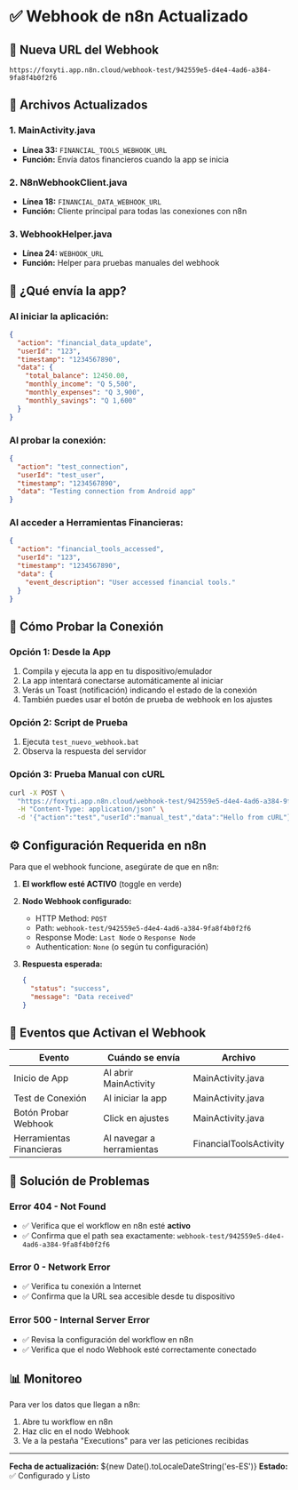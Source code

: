 # ✅ Webhook de n8n Actualizado

## 🔗 Nueva URL del Webhook
```
https://foxyti.app.n8n.cloud/webhook-test/942559e5-d4e4-4ad6-a384-9fa8f4b0f2f6
```

## 📝 Archivos Actualizados

### 1. MainActivity.java
- **Línea 33:** `FINANCIAL_TOOLS_WEBHOOK_URL`
- **Función:** Envía datos financieros cuando la app se inicia

### 2. N8nWebhookClient.java
- **Línea 18:** `FINANCIAL_DATA_WEBHOOK_URL`
- **Función:** Cliente principal para todas las conexiones con n8n

### 3. WebhookHelper.java
- **Línea 24:** `WEBHOOK_URL`
- **Función:** Helper para pruebas manuales del webhook

## 🚀 ¿Qué envía la app?

### Al iniciar la aplicación:
```json
{
  "action": "financial_data_update",
  "userId": "123",
  "timestamp": "1234567890",
  "data": {
    "total_balance": 12450.00,
    "monthly_income": "Q 5,500",
    "monthly_expenses": "Q 3,900",
    "monthly_savings": "Q 1,600"
  }
}
```

### Al probar la conexión:
```json
{
  "action": "test_connection",
  "userId": "test_user",
  "timestamp": "1234567890",
  "data": "Testing connection from Android app"
}
```

### Al acceder a Herramientas Financieras:
```json
{
  "action": "financial_tools_accessed",
  "userId": "123",
  "timestamp": "1234567890",
  "data": {
    "event_description": "User accessed financial tools."
  }
}
```

## 🧪 Cómo Probar la Conexión

### Opción 1: Desde la App
1. Compila y ejecuta la app en tu dispositivo/emulador
2. La app intentará conectarse automáticamente al iniciar
3. Verás un Toast (notificación) indicando el estado de la conexión
4. También puedes usar el botón de prueba de webhook en los ajustes

### Opción 2: Script de Prueba
1. Ejecuta `test_nuevo_webhook.bat`
2. Observa la respuesta del servidor

### Opción 3: Prueba Manual con cURL
```bash
curl -X POST \
  "https://foxyti.app.n8n.cloud/webhook-test/942559e5-d4e4-4ad6-a384-9fa8f4b0f2f6" \
  -H "Content-Type: application/json" \
  -d '{"action":"test","userId":"manual_test","data":"Hello from cURL"}'
```

## ⚙️ Configuración Requerida en n8n

Para que el webhook funcione, asegúrate de que en n8n:

1. **El workflow esté ACTIVO** (toggle en verde)
2. **Nodo Webhook configurado:**
   - HTTP Method: `POST`
   - Path: `webhook-test/942559e5-d4e4-4ad6-a384-9fa8f4b0f2f6`
   - Response Mode: `Last Node` o `Response Node`
   - Authentication: `None` (o según tu configuración)

3. **Respuesta esperada:**
   ```json
   {
     "status": "success",
     "message": "Data received"
   }
   ```

## 📱 Eventos que Activan el Webhook

| Evento | Cuándo se envía | Archivo |
|--------|-----------------|---------|
| Inicio de App | Al abrir MainActivity | MainActivity.java |
| Test de Conexión | Al iniciar la app | MainActivity.java |
| Botón Probar Webhook | Click en ajustes | MainActivity.java |
| Herramientas Financieras | Al navegar a herramientas | FinancialToolsActivity |

## 🔧 Solución de Problemas

### Error 404 - Not Found
- ✅ Verifica que el workflow en n8n esté **activo**
- ✅ Confirma que el path sea exactamente: `webhook-test/942559e5-d4e4-4ad6-a384-9fa8f4b0f2f6`

### Error 0 - Network Error
- ✅ Verifica tu conexión a Internet
- ✅ Confirma que la URL sea accesible desde tu dispositivo

### Error 500 - Internal Server Error
- ✅ Revisa la configuración del workflow en n8n
- ✅ Verifica que el nodo Webhook esté correctamente conectado

## 📊 Monitoreo

Para ver los datos que llegan a n8n:
1. Abre tu workflow en n8n
2. Haz clic en el nodo Webhook
3. Ve a la pestaña "Executions" para ver las peticiones recibidas

---

**Fecha de actualización:** ${new Date().toLocaleDateString('es-ES')}
**Estado:** ✅ Configurado y Listo

